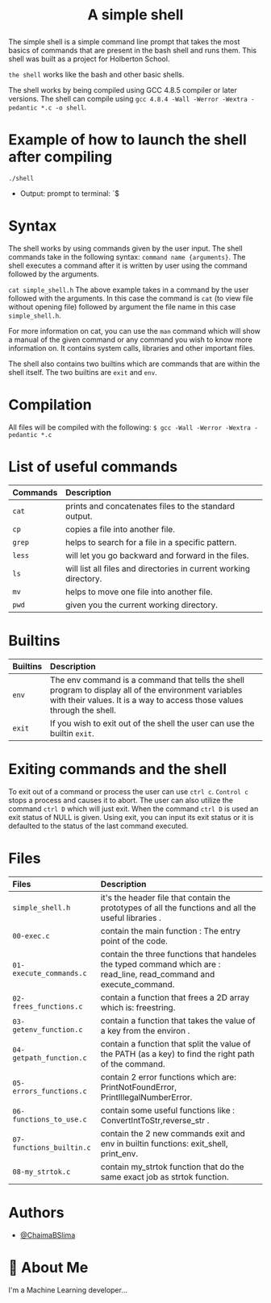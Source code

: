 <h1><p align="center"> A simple shell </h1></p></font>

The simple shell is a simple command line prompt that takes the most basics of commands that are present in the bash shell and runs them. This shell was built as a project for Holberton School.

`the shell` works like the bash and other basic shells.

The shell works by being compiled using GCC 4.8.5 compiler or later versions. The shell can compile using `gcc 4.8.4 -Wall -Werror -Wextra -pedantic *.c -o shell`.


# Example of how to launch the shell after compiling
`./shell`

* Output: prompt to terminal: `$ 

# Syntax
The shell works by using commands given by the user input. The shell commands take in the following syntax: `command name {arguments}`. The shell executes a command after it is written by user using the command followed by the arguments.

`cat simple_shell.h`
The above example takes in a command by the user followed with the arguments. In this case the command is `cat` (to view file without opening file) followed by argument the file name in this case `simple_shell.h`.

For more information on cat, you can use the `man` command which will show a manual of the given command or any command you wish to know more information on. It contains system calls, libraries and other important files.

The shell also contains two builtins which are commands that are within the shell itself. The two builtins are `exit` and `env`. 

# Compilation
All files will be compiled with the following: `$ gcc -Wall -Werror -Wextra -pedantic *.c`

# List of useful commands
| Commands |  Description                |
| :-------- |  :------------------------- |
| `cat` | prints and concatenates files to the standard output.|
| `cp` | copies a file into another file.|
| `grep` | helps to search for a file in a specific pattern.|
| `less` | will let you go backward and forward in the files.|
| `ls` | will list all files and directories in current working directory.|
| `mv` | helps to move one file into another file.|
| `pwd` | given you the current working directory.|

# Builtins
|Builtins  |  Description                |
| :-------- |  :------------------------- |
|`env` | The env command is a command that tells the shell program to display all of the environment variables with their values. It is a    way to access those values through the shell.|
| `exit` | If you wish to exit out of the shell the user can use the builtin `exit`.|

# Exiting commands and the shell
To exit out of a command or process the user can use `ctrl c`. `Control c` stops a process and causes it to abort.
The user can also utilize the command `ctrl D` which will just exit. When the command `ctrl D` is used an exit status of NULL is given. Using exit, you can input its exit status or it is defaulted to the status of the last command executed.

# Files
| Files |  Description                |
| :-------- |  :------------------------- |
| `simple_shell.h` | it's the header file that contain the prototypes of all the functions and all the useful libraries .|
| `00-exec.c` | contain the main function : The entry point of the code. |
| `01-execute_commands.c` | contain the three functions that handeles the typed command which are : read_line, read_command and execute_command.  |
| `02-frees_functions.c` | contain a function that frees a 2D array which is: freestring.|
|`03-getenv_function.c` |contain a function that takes the value of a key from the environ .|
|`04-getpath_function.c` |contain a function that split the value of the PATH (as a key) to find the right path of the command.|
|`05-errors_functions.c` |contain 2 error functions which are: PrintNotFoundError, PrintIllegalNumberError.|
|`06-functions_to_use.c` |contain  some useful functions like : ConvertIntToStr,reverse_str .|
|`07-functions_builtin.c` |contain the 2 new commands exit and env in builtin functions: exit_shell, print_env. |
|`08-my_strtok.c` |contain my_strtok function that do the same exact job as strtok function. |



# Authors

- [@ChaimaBSlima](https://github.com/ChaimaBSlima)


# 🚀 About Me
I'm a Machine Learning developer...

